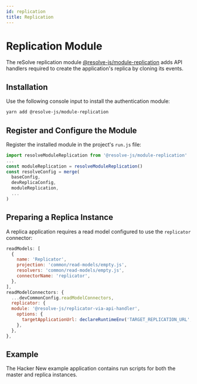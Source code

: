 ```yaml
---
id: replication
title: Replication
---
```


# Replication Module

The reSolve replication module [@resolve-js/module-replication](https://www.npmjs.com/package/@resolve-js/module-replication) adds API handlers required to create the application's replica by cloning its events.

## Installation

Use the following console input to install the authentication module:

```sh
yarn add @resolve-js/module-replication
```

## Register and Configure the Module

Register the installed module in the project's `run.js` file:

```js
import resolveModuleReplication from '@resolve-js/module-replication'
...
const moduleReplication = resolveModuleReplication()
const resolveConfig = merge(
  baseConfig,
  devReplicaConfig,
  moduleReplication,
  ...
)
```

## Preparing a Replica Instance

A replica application requires a read model configured to use the `replicator` connector:

```js title="config.dev.js"
readModels: [
  {
    name: 'Replicator',
    projection: 'common/read-models/empty.js',
    resolvers: 'common/read-models/empty.js',
    connectorName: 'replicator',
  },
],
readModelConnectors: {
  ...devCommonConfig.readModelConnectors,
  replicator: {
  module: '@resolve-js/replicator-via-api-handler',
    options: {
      targetApplicationUrl: declareRuntimeEnv('TARGET_REPLICATION_URL', ''),
    },
  },
},
```

## Example

The Hacker New example application contains run scripts for both the master and replica instances.
